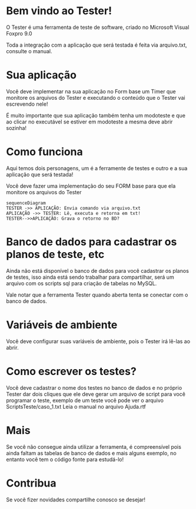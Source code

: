 # Bem vindo ao Tester!

O Tester é uma ferramenta de teste de software, criado no Microsoft Visual Foxpro 9.0

Toda a integração com a aplicação que será testada é feita via arquivo.txt, consulte o manual.

# Sua aplicação

Você deve implementar na sua aplicação no Form base um Timer que monitore os arquivos do Tester e executando o conteúdo que o Tester vai escrevendo nele!

É muito importante que sua aplicação também tenha um modoteste e que ao clicar no executável se estiver em modoteste a mesma deve abrir sozinha!

# Como funciona

Aqui temos dois personagens, um é a ferramente de testes e outro e a sua aplicação que será testada!

Você deve fazer uma implementação do seu FORM base para que ela monitore os arquivos do Tester

```mermaid
sequenceDiagram
TESTER ->> APLICAÇÃO: Envia comando via arquivo.txt
APLICAÇÃO ->> TESTER: Lê, executa e retorna em txt!
TESTER-->>APLICAÇÃO: Grava o retorno no BD?

```
# Banco de dados para cadastrar os planos de teste, etc

Ainda não está disponível o banco de dados para você cadastrar os planos de testes, isso ainda está sendo trabalhar para compartilhar, será um arquivo com os scripts sql para criação de tabelas no MySQL.

Vale notar que a ferramenta Tester quando aberta tenta se conectar com o banco de dados.

# Variáveis de ambiente

Você deve configurar suas variáveis de ambiente, pois o Tester irá lê-las ao abrir.

# Como escrever os testes?

Você deve cadastrar o nome dos testes no banco de dados e no próprio Tester dar dois cliques que ele deve gerar um arquivo de script para você programar o teste, exemplo de um teste você pode ver o arquivo ScriptsTeste/caso_1.txt
Leia o manual no arquivo Ajuda.rtf

# Mais

Se você não consegue ainda utilizar a ferramenta, é compreensível pois ainda faltam as tabelas de banco de dados e mais alguns exemplo, no entanto você tem o código fonte para estudá-lo!

# Contribua

Se você fizer novidades compartilhe conosco se desejar!


